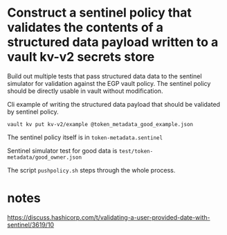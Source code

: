 
# Construct a sentinel policy that validates the contents of a structured data payload written to a vault kv-v2 secrets store
 Build out multiple tests that pass structured data data to the sentinel simulator for validation against the EGP vault policy. The sentinel policy should be directly usable in vault without modification.

Cli example of writing the structured data payload that should be validated by sentinel policy.

`vault kv put kv-v2/example @token_metadata_good_example.json`

The sentinel policy itself is in `token-metadata.sentinel`

Sentinel simulator test for good data is `test/token-metadata/good_owner.json`

The script `pushpolicy.sh` steps through the whole process. 


# notes
https://discuss.hashicorp.com/t/validating-a-user-provided-date-with-sentinel/3619/10

